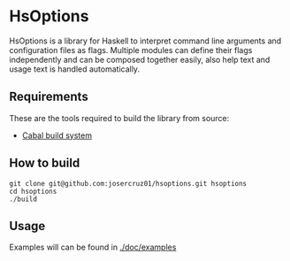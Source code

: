 HsOptions
=========
HsOptions is a library for Haskell to interpret command line arguments and configuration files as flags.
Multiple modules can define their flags independently and can be composed together easily, 
also help text and usage text is handled automatically.


Requirements
----
These are the tools required to build the library from source:

 * [Cabal build system]

How to build
----
```
git clone git@github.com:josercruz01/hsoptions.git hsoptions
cd hsoptions
./build
```

Usage
----
Examples will can be found in [./doc/examples]


[Cabal build system]:http://www.haskell.org/cabal/download.html
[./doc/examples]:http://github.com/
